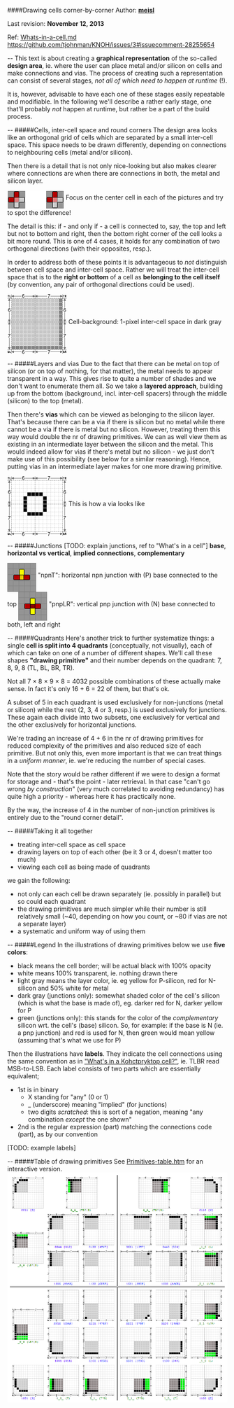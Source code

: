 ####Drawing cells corner-by-corner
Author: **[meisl](https://github.com/meisl)**

Last revision: **November 12, 2013**

Ref: <a href="Whats-in-a-cell.md">Whats-in-a-cell.md</a>
<br> https://github.com/tjohnman/KNOH/issues/3#issuecomment-28255654


--
This text is about creating a **graphical representation** of the so-called **design area**,
ie. where the user can place metal and/or silicon on cells and make connections and vias.
The process of creating such a representation can consist of several stages, 
*not all of which need to happen at runtime* (!).

It is, however, advisable to have each one of these stages easily repeatable and modifiable.
In the following we'll describe a rather early stage, one that'll probably *not* happen at runtime,
but rather be a part of the build process.


--
#####Cells, inter-cell space and round corners
The design area looks like an orthogonal grid of cells which are separated by a small inter-cell space.
This space needs to be drawn differently, depending on connections to neighbouring cells (metal and/or silicon).

Then there is a detail that is not only nice-looking but also makes clearer where connections are
when there are connections in both, the metal and silicon layer.

<img alt="round-corner-diff.png" src="gfx/round-corner-diff.png?raw=true" align="middle">
Focus on the center cell in each of the pictures and try to spot the difference!

The detail is this: if - and only if - a cell is connected to, say, the top and left but not to bottom and right, 
then the bottom right corner of the cell looks a bit more round.
This is one of 4 cases, it holds for any combination of two orthogonal directions (with their opposites, resp.).

In order to address both of these points it is advantageous to *not* distinguish between cell space and
inter-cell space.
Rather we will treat the inter-cell space that is to the **right or bottom** of a cell as **belonging to
the cell itself** (by convention, any pair of orthogonal directions could be used).

<img src="gfx/cell-background.png?raw=true" title="cell-background" align="middle">
Cell-background: 1-pixel inter-cell space in dark gray


--
#####Layers and vias
Due to the fact that there can be metal on top of silicon (or on top of nothing, for that matter),
the metal needs to appear transparent in a way.
This gives rise to quite a number of shades and we don't want to enumerate them all.
So we take a **layered approach**, building up from the bottom (background, incl. inter-cell spacers)
through the middle (silicon) to the top (metal).


Then there's **vias** which can be viewed as belonging to the silicon layer.
That's because there can be a via if there is silicon but no metal
while there cannot be a via if there is metal but no silicon.
However, treating them this way would double the nr of drawing primitives.
We can as well view them as existing in an intermediate layer between the silicon and the metal.
This would indeed allow for vias if there's metal but no silicon - we just don't make use of
this possibility (see below for a similar reasoning).
Hence, putting vias in an intermediate layer makes for one more drawing primitive.

<img src="gfx/via.png?raw=true" title="via" align="middle">
This is how a via looks like


--
#####Junctions
[TODO: explain junctions, ref to "What's in a cell"]
**base**, **horizontal vs vertical**, **implied connections**, **complementary**

<img src="gfx/npnT.png?raw=true" title="horizontal npn junction with (P) base connected to the top" align="middle">
"npnT": horizontal npn junction with (P) base connected to the top

<img src="gfx/pnpLR.png?raw=true" title="vertical pnp junction with (N) base connected to both, left and right" align="middle">
"pnpLR": vertical pnp junction with (N) base connected to both, left and right


--
#####Quadrants
Here's another trick to further systematize things:
a single **cell is split into 4 quadrants** (conceptually, not visually), 
each of which can take on one of a number of different shapes.
We'll call these shapes **"drawing primitive"** and their number depends on the quadrant:
7, 8, 9, 8 (TL, BL, BR, TR).

Not all 7 &times; 8 &times; 9 &times; 8 = 4032 possible combinations of these actually make sense.
In fact it's only 16 + 6 = 22 of them, but that's ok.

A subset of 5 in each quadrant is used exclusively for non-junctions (metal or silicon)
while the rest (2, 3, 4 or 3, resp.) is used exclusively for junctions.
These again each divide into two subsets, one exclusively for vertical and the other exclusively
for horizontal junctions.

We're trading an increase of 4 + 6 in the nr of drawing primitives for reduced complexity of the primitives
and also reduced size of each primitive.
But not only this, even more important is that we can treat things in a *uniform manner*, ie. we're reducing
the number of special cases.

Note that the story would be rather different if we were to design a format for storage and - that's the point -
later retrieval. In that case "can't go wrong *by construction*"
(very much correlated to avoiding redundancy)
has quite high a priority - whereas here it has practically none.

By the way, the increase of 4 in the number of non-junction primitives is entirely due to the "round corner detail".


--
#####Taking it all together
* treating inter-cell space as cell space
* drawing layers on top of each other (be it 3 or 4, doesn't matter too much)
* viewing each cell as being made of quadrants

we gain the following:
* not only can each cell be drawn separately (ie. possibly in parallel) but so could each quadrant
* the drawing primitives are much simpler while their number is still relatively small (~40, depending on how you count, or ~80 if vias are not a separate layer)
* a systematic and uniform way of using them


--
#####Legend
In the illustrations of drawing primitives below we use **five colors**:
* black means the cell border; will be actual black with 100% opacity
* white means 100% transparent, ie. nothing drawn there
* light gray means the layer color, ie. eg yellow for P-silicon, red for N-silicon and 50% white for metal
* dark gray (junctions only): somewhat shaded color of the cell's silicon (which is what the base is made of),
eg. darker red for N, darker yellow for P
* green (junctions only): this stands for the color of the *complementary* silicon wrt. the cell's (base) silicon.
So, for example: if the base is N (ie. a pnp junction) and red is used for N, then green would mean yellow (assuming that's what we use for P)

Then the illustrations have **labels**. 
They indicate the cell connections using the same convention as in <a href="../Whats-in-a-cell.md">"What's in a Kohctpryktop cell?"</a>,
ie. TLBR read MSB-to-LSB.
Each label consists of two parts which are essentially equivalent;
* 1st is in binary
  * X standing for "any" (0 or 1) 
  * _ (underscore) meaning "implied" (for junctions)
  * two digits *scratched*: this is sort of a negation, meaning "any combination *except* the one shown"
* 2nd is the regular expression (part) matching the connections code (part), as by our convention

[TODO: example labels]


--
#####Table of drawing primitives
See <a href="Primitives-table.htm">Primitives-table.htm</a> for an interactive version.
<img src="gfx/Primitives-table.png?raw=true" title="Table of drawing primitives">
